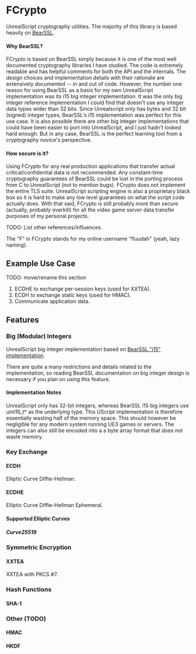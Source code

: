 # FCrypto

UnrealScript cryptography utilities. The majority of this library
is based heavily on [BearSSL](https://www.bearssl.org/).

#### Why BearSSL?

FCrypto is based on BearSSL simply because it is one of the most well documented cryptography libraries I have studied. The code is extremely readable and has helpful comments for both the API and the internals. The design choices and implementation details with their rationale are extensively documented -- in and out of code. However, the number one reason for using BearSSL as a basis for my own UnrealScript implementation was its i15 big integer implementation. It was the only big integer reference implementation I could find that doesn't use any integer data types wider than 32 bits. Since Unrealscript only has bytes and 32 bit (signed) integer types, BearSSL's i15 implementation was perfect for this use case. It is also possible there are other big integer implementations that could have been easier to port into UnrealScript, and I just hadn't looked hard enough. But in any case, BearSSL is the perfect learning tool from a cryptography novice's perspective.

#### How secure is it?

Using FCrypto for any real production applications that transfer actual critical/confidential data is not recommended. Any constant-time cryptography guarantees of BearSSL could be lost in the porting process from C to UnrealScript (not to mention bugs). FCrypto does not implement the entire TLS suite. UnrealScript scripting engine is also a proprietary black box so it is hard to make any low level guarantees on what the script code actually does. With that said, FCrypto is still probably more than secure (actually, probably overkill) for all the video game server data transfer purposes of my personal projects.

TODO: List other references/influences.

The "F" in FCrypto stands for my online username "fluudah" (yeah, lazy naming).

## Example Use Case

TODO: move/rename this section

1. ECDHE to exchange per-session keys (used for XXTEA).
2. ECDH to exchange static keys (used for HMAC).
3. Communicate application data.

## Features

### Big (Modular) Integers

UnrealScript big integer implementation based on
[BearSSL "i15" implementation](https://bearssl.org/bigint.html).

There are quite a many restrictions and details related to the
implementation, so reading BearSSL documentation on big integer
design is necessary if you plan on using this feature.

#### Implementation Notes

UnrealScript only has 32-bit integers, whereas BearSSL i15 big integers use
uint16_t* as the underlying type. This UScript implementation is therefore
essentially wasting half of the memory space. This should however be negligible
for any modern system running UE3 games or servers. The integers can also still
be encoded into a a byte array format that does not waste memory.

### Key Exchange

#### ECDH

Elliptic Curve Diffie-Hellman.

#### ECDHE

Elliptic Curve Diffie-Hellman Ephemeral.

#### Supported Elliptic Curves

##### Curve25519

### Symmetric Encryption

#### XXTEA

XXTEA with PKCS #7.

### Hash Functions

#### SHA-1

### Other (TODO)

#### HMAC

#### HKDF
